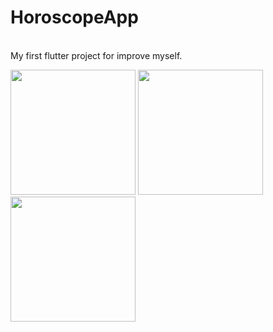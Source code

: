 # HoroscopeApp
<br>
My first flutter project for improve myself.

<p float="left">
<img src="https://i.hizliresim.com/l8zaggz.png" width="200">
<img src="https://i.hizliresim.com/44z2ksb.png" width="200">
<img src="https://i.hizliresim.com/2bzrfka.png" width="200">
</p>
